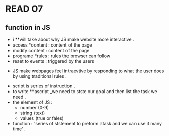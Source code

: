 # READ 07
## function in JS


 - i **will take about why JS make website more interactive .
 - access *content : content of the page
 - modify content : content of the page 
 - programe *rules : rules the browser can follow 
 - reaet to events : triggered by the users 

* JS make webpages feel intraevtive by responding to what the user does by using traditional rules .
 - script is series of instruction .
 - to write **ascript _we need to stste our goal and then list the task we need .
 - the element of JS :
      * number (0-9) 
      * string (text) 
      * values (true or fales)
 - function : 'series of ststement to preform atask and we can use it many time' .
